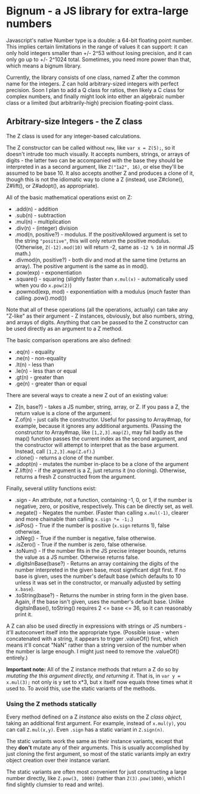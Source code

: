 Bignum - a JS library for extra-large numbers
=============================================

Javascript's native Number type is a double: a 64-bit floating point number.  This implies certain limitations in the range of values it can support: it can only hold integers smaller than +/- 2^53 without losing precision, and it can only go up to +/- 2^1024 total.  Sometimes, you need more power than that, which means a bignum library.

Currently, the library consists of one class, named Z after the common name for the integers.  Z can hold arbitrary-sized integers with perfect precision.  Soon I plan to add a Q class for ratios, then likely a C class for complex numbers, and finally might look into either an algebraic number class or a limited (but arbitrarily-high) precision floating-point class.

Arbitrary-size Integers - the Z class
-------------------------------------

The Z class is used for any integer-based calculations.

The Z constructor can be called without `new`, like `var x = Z(5);`, so it doesn't intrude too much visually.  It accepts numbers, strings, or arrays of digits - the latter two can be accompanied with the base they should be interpreted in as a second argument, like `Z("1a2", 16)`, or else they'll be assumed to be base 10.  It also accepts another Z and produces a clone of it, though this is not the idiomatic way to clone a Z (instead, use Z#clone(), Z#lift(), or Z#adopt(), as appropriate).

All of the basic mathematical operations exist on Z:

* .add(n) - addition
* .sub(n) - subtraction
* .mul(n) - multiplication
* .div(n) - (integer) division
* .mod(n, positive?) - modulus.  If the positiveAllowed argument is set to the string `"positive"`, this will only return the positive modulus.  (Otherwise, `Z(-12).mod(10)` will return -2, same as `-12 % 10` in normal JS math.)
* .divmod(n, positive?) - both div and mod at the same time (returns an array).  The positive argument is the same as in mod().
* .pow(exp) - exponentiation
* .square() - squaring (slightly faster than `x.mul(x)` - automatically used when you do `x.pow(2)`)
* .powmod(exp, mod) - exponentiation with a modulus (*much* faster than calling .pow().mod())

Note that all of these operations (all the operations, actually) can take any "Z-like" as their argument - Z instances, obviously, but also numbers, string, and arrays of digits.  Anything that can be passed to the Z constructor can be used directly as an argument to a Z method.

The basic comparison operations are also defined:

* .eq(n) - equality
* .ne(n) - non-equality
* .lt(n) - less than
* .le(n) - less than or equal
* .gt(n) - greater than
* .ge(n) - greater than or equal

There are several ways to create a new Z out of an existing value:

* Z(n, base?) - takes a JS number, string, array, or Z.  If you pass a Z, the return value is a clone of the argument.
* Z.of(n) - just calls the constructor.  Useful for passing to Array#map, for example, because it ignores any additional arguments.  (Passing the constructor to Array#map, like `[1,2,3].map(Z)`, may fail badly as the map() function passes the current index as the second argument, and the constructor will attempt to interpret that as the base argument.  Instead, call `[1,2,3].map(Z.of)`.)
* .clone() - returns a clone of the number.
* .adopt(n) - mutates the number in-place to be a clone of the argument
* Z.lift(n) - if the argument is a Z, just returns it (no cloning).  Otherwise, returns a fresh Z constructed from the argument.

Finally, several utility functions exist:

* .sign - An attribute, not a function, containing -1, 0, or 1, if the number is negative, zero, or positive, respectively.  This can be directly set, as well.
* .negate() - Negates the number. (Faster than calling `x.mul(-1)`, clearer and more chainable than calling `x.sign *= -1;`.)
* .isPos() - True if the number is positive (`x.sign` returns 1), false otherwise.
* .isNeg() - True if the number is negative, false otherwise.
* .isZero() - True if the number is zero, false otherwise.
* .toNum() - If the number fits in the JS precise integer bounds, returns the value as a JS number.  Otherwise returns false.
* .digitsInBase(base?) - Returns an array containing the digits of the number interpreted in the given base, most significant digit first.  If no base is given, uses the number's default base (which defaults to 10 unless it was set in the constructor, or manually adjusted by setting `x.base`).
* .toString(base?) - Returns the number in string form in the given base.  Again, if the base isn't given, uses the number's default base.  Unlike digitsInBase(), toString() requires 2 <= base <= 36, so it can reasonably print it.

A Z can also be used directly in expressions with strings or JS numbers - it'll autoconvert itself into the appropriate type.  (Possible issue - when concatenated with a string, it appears to trigger .valueOf() first, which means it'll concat "NaN" rather than a string version of the number when the number is large enough.  I might just need to remove the .valueOf() entirely.)

**Important note:**  All of the Z instance methods that return a Z do so by *mutating the this argument directly, and returning it*.  That is, in `var y = x.mul(3);` not only is y set to x*3, but x itself now equals three times what it used to.  To avoid this, use the static variants of the methods.

### Using the Z methods statically ###

Every method defined on a Z *instance* also exists on the Z *class object*, taking an additional first argument.  For example, instead of `x.mul(y)`, you can call `Z.mul(x,y)`.  Even `.sign` has a static variant in `Z.sign(n)`.

The static variants work the same as their instance variants, except that they **don't** mutate any of their arguments.  This is usually accomplished by just cloning the first argument, so most of the static variants imply an extry object creation over their instance variant.

The static variants are often most convenient for just constructing a large number directly, like `Z.pow(3, 1000)` (rather than `Z(3).pow(1000)`, which I find slightly clumsier to read and write).